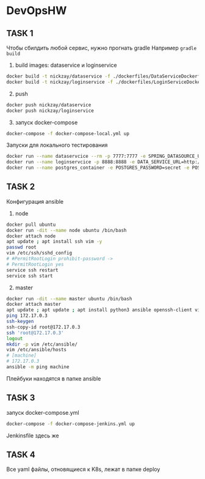 # DevOpsHW

## TASK 1
Чтобы сбилдить любой сервис,
нужно прогнать gradle
Например `gradle build`


1. build images: dataservice и loginservice

```bash
docker build -t nickzay/dataservice -f ./dockerfiles/DataServiceDockerfile .
docker build -t nickzay/loginservice -f ./dockerfiles/LoginServiceDockerfile .
```

2. push
```bash
docker push nickzay/dataservice
docker push nickzay/loginservice 
```

3. запуск docker-compose
```bash
docker-compose -f docker-compose-local.yml up
```

Запуски для локального тестирования
```bash
docker run --name dataservcice --rm -p 7777:7777 -e SPRING_DATASOURCE_URL=jdbc:postgresql://localhost:5433/postgres -e SPRING_DATASOURCE_USERNAME=postgres -e SPRING_DATASOURCE_PASSWORD=secret nickzay/dataservice
docker run --name loginservcice -p 8888:8888 -e DATA_SERVICE_URL=http://localhost:7777/ nickzay/loginservice
docker run --name postgres_container -e POSTGRES_PASSWORD=secret -e POSTGRES_USER=postgres -d -p 5433:5432 postgres
```

## TASK 2
Конфигурация ansible
1. node
```bash
docker pull ubuntu
docker run -dit --name node ubuntu /bin/bash
docker attach node
apt update ; apt install ssh vim -y
passwd root
vim /etc/ssh/sshd_config
# #PermitRootLogin prohibit-password ->
# PermitRootLogin yes
service ssh restart
service ssh start
```
2. master
```bash
docker run -dit --name master ubuntu /bin/bash
docker attach master
apt update ; apt update ; apt install python3 ansible openssh-client vim iputils-ping -y
ping 172.17.0.3
ssh-keygen
ssh-copy-id root@172.17.0.3
ssh 'root@172.17.0.3'
logout
mkdir -p vim /etc/ansible/
vim /etc/ansible/hosts
# [machine]
# 172.17.0.3
ansible -m ping machine
```

Плейбуки находятся в папке ansible

## TASK 3
запуск docker-compose.yml
```bash
docker-compose -f docker-compose-jenkins.yml up
```
Jenkinsfile здесь же

## TASK 4
Все yaml файлы, отновящиеся к K8s, лежат в папке deploy
